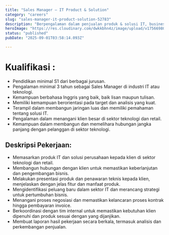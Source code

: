 ```yaml
---
title: "Sales Manager – IT Product & Solution"
category: "careers"
slug: "sales-manager-it-product-solution-52783"
description: "Berpengalaman dalam penjualan produk & solusi IT, business development, serta manajemen tim sales. Terbukti mampu membangun relasi dengan klien korporasi, mencapai target revenue, dan menghadirkan solusi teknologi sesuai kebutuhan bisnis."
heroImage: "https://res.cloudinary.com/dwkkbhn4z/image/upload/v1756698007/uploads/vjaaa9udk3u0l9nw9d4t.png"
status: "published"
pubDate: "2025-09-01T03:58:14.093Z"

---
```



# Kualifikasi :
-	Pendidikan minimal S1 dari berbagai jurusan.
-	Pengalaman minimal 3 tahun sebagai Sales Manager di industri IT atau teknologi.
-	Kemampuan berbahasa Inggris yang baik, baik lisan maupun tulisan.
-	Memiliki kemampuan berorientasi pada target dan analisis yang kuat.
-	Terampil dalam membangun jaringan luas dan memiliki pemahaman tentang solusi IT.
-	Pengalaman dalam menangani klien besar di sektor teknologi dan retail.
-	Kemampuan dalam membangun dan memelihara hubungan jangka panjang dengan pelanggan di sektor teknologi.

## Deskripsi Pekerjaan:
-	Memasarkan produk IT dan solusi perusahaan kepada klien di sektor teknologi dan retail.
-	Membangun hubungan dengan klien untuk memastikan keberlanjutan dan pengembangan bisnis.
-	Melakukan presentasi produk dan penawaran teknis kepada klien, menjelaskan dengan jelas fitur dan manfaat produk.
-	Mengidentifikasi peluang baru dalam sektor IT dan merancang strategi untuk pertumbuhan bisnis.
-	Menangani proses negosiasi dan memastikan kelancaran proses kontrak hingga pembayaran invoice.
-	Berkoordinasi dengan tim internal untuk memastikan kebutuhan klien dipenuhi dan produk sesuai dengan yang dijanjikan.
-	Membuat laporan hasil pekerjaan secara berkala, termasuk analisis dan perkembangan penjualan.